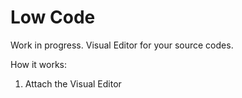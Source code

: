# Low Code

Work in progress. Visual Editor for your source codes.

How it works:

1. Attach the Visual Editor <script> (a chrome plugin TBD)
2. Start your Svelte / React project in development mode
3. Use Visual Editor in your Chrome/Edge/Firefox.
4. Recompile ...

## Features of Lowcode

- Navigate to the source code (a specific JSX/TSX file) while browsing your React application in developmen mode
- Edit the source code directly in Chrome "visualy" or by using Monaco Editor
- Add a new page to your app without writing code
- We support React + React-router (UI toolkits: Material-UI, Ionic, Semantic UI, Ant Design, Grommet)

### Navigate to the source code (a specific file)

### Edit the source code directly in Chrome

![](/packages/browser-extension/.media/Extension.gif)

### Add a new page to your app without writing code

![](/packages/browser-extension/.media/Newpage.gif)

### Edit your localization files

![](/packages/browser-extension/.media/Localizations.gif)

## Getting started

Chrome extensions

1. Ensure React Developer Tools chrome extension installed

- React Developer Tools Chrome extension [React devtools in marketplace](https://chrome.google.com/webstore/detail/react-developer-tools/fmkadmapgofadopljbjfkapdkoienihi?hl=en)

2. Install [Lowcode Chrome Extension](https://github.com/iteria-ui/lowcode/tree/master/packages/browser-extension)

- Go to /packages/browser-extension
- `yarn install` to install dependencies.
- `yarn run dev:chrome` to start the development server for chrome extension
- `yarn run dev:firefox` to start the development server for firefox addon
- `yarn run dev:opera` to start the development server for opera extension
- `yarn run build:chrome` to build chrome extension
- `yarn run build:firefox` to build firefox addon
- `yarn run build:opera` to build opera extension
- `yarn run build` builds and packs extensions all at once to extension/ directory
- Go to the browser address bar and type `chrome://extensions`
- Check the `Developer Mode` button to enable it.
- Click on the `Load Unpacked Extension…` button.
- Select your extension’s extracted directory.

3. Start [FS over HTTP](https://github.com/iteria-ui/lowcode/tree/master/packages/fs-over-http) (used for saving modified source code)

- `cd packages/fs-over-http`
- `yarn install` to install dependencies.
- `yarn start` to start the project.

4. Start your reat applicantion in development mode and open in browser

- Use your React Aplication or use example React Application https://github.com/ionic-team/ionic-react-conference-app
- Start local webpack dev server

## How it works

- Babel plugin (used out of the box in Create React Application boilerplate) enriches the javascript with `__source` property (sorce code path, line and column)
- We have reused React Developer Tools Chrome extension
- Lowcode listens for message "inspectedElement" from React Deveoper Tools are sending
- Using Lowcode you can modify JSX/TSX source code either "visualy" (more features will come) or by integrade Monaco editor
- Web Pack Dev serer will recompile (tested also with Hot Code Replace)

## Architecture

![](/packages/browser-extension/.media/Architecture.png)

